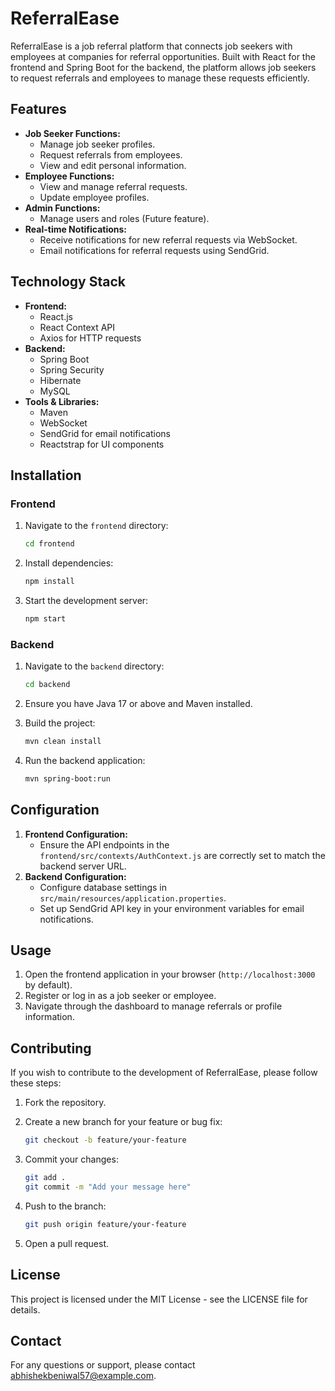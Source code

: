# ReferralEase

ReferralEase is a job referral platform that connects job seekers with employees at companies for referral opportunities. Built with React for the frontend and Spring Boot for the backend, the platform allows job seekers to request referrals and employees to manage these requests efficiently.

## Features

- **Job Seeker Functions:**
  - Manage job seeker profiles.
  - Request referrals from employees.
  - View and edit personal information.
- **Employee Functions:**
  - View and manage referral requests.
  - Update employee profiles.
- **Admin Functions:**
  - Manage users and roles (Future feature).
- **Real-time Notifications:**
  - Receive notifications for new referral requests via WebSocket.
  - Email notifications for referral requests using SendGrid.

## Technology Stack

- **Frontend:**
  - React.js
  - React Context API
  - Axios for HTTP requests
- **Backend:**
  - Spring Boot
  - Spring Security
  - Hibernate
  - MySQL
- **Tools & Libraries:**
  - Maven
  - WebSocket
  - SendGrid for email notifications
  - Reactstrap for UI components

## Installation

### Frontend

1. Navigate to the `frontend` directory:
    ```bash
    cd frontend
    ```

2. Install dependencies:
    ```bash
    npm install
    ```

3. Start the development server:
    ```bash
    npm start
    ```

### Backend

1. Navigate to the `backend` directory:
    ```bash
    cd backend
    ```

2. Ensure you have Java 17 or above and Maven installed.

3. Build the project:
    ```bash
    mvn clean install
    ```

4. Run the backend application:
    ```bash
    mvn spring-boot:run
    ```

## Configuration

1. **Frontend Configuration:**
   - Ensure the API endpoints in the `frontend/src/contexts/AuthContext.js` are correctly set to match the backend server URL.
2. **Backend Configuration:**
   - Configure database settings in `src/main/resources/application.properties`.
   - Set up SendGrid API key in your environment variables for email notifications.

## Usage

1. Open the frontend application in your browser (`http://localhost:3000` by default).
2. Register or log in as a job seeker or employee.
3. Navigate through the dashboard to manage referrals or profile information.

## Contributing

If you wish to contribute to the development of ReferralEase, please follow these steps:

1. Fork the repository.
2. Create a new branch for your feature or bug fix:
    ```bash
    git checkout -b feature/your-feature
    ```

3. Commit your changes:
    ```bash
    git add .
    git commit -m "Add your message here"
    ```

4. Push to the branch:
    ```bash
    git push origin feature/your-feature
    ```

5. Open a pull request.

## License

This project is licensed under the MIT License - see the LICENSE file for details.

## Contact

For any questions or support, please contact [abhishekbeniwal57@example.com](mailto:abhishekbeniwal57@example.com).
